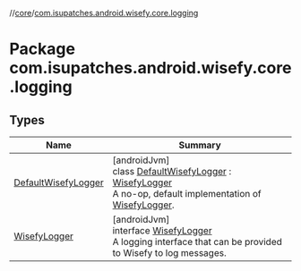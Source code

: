 //[core](../../index.md)/[com.isupatches.android.wisefy.core.logging](index.md)

# Package com.isupatches.android.wisefy.core.logging

## Types

| Name | Summary |
|---|---|
| [DefaultWisefyLogger](-default-wisefy-logger/index.md) | [androidJvm]<br>class [DefaultWisefyLogger](-default-wisefy-logger/index.md) : [WisefyLogger](-wisefy-logger/index.md)<br>A no-op, default implementation of [WisefyLogger](-wisefy-logger/index.md). |
| [WisefyLogger](-wisefy-logger/index.md) | [androidJvm]<br>interface [WisefyLogger](-wisefy-logger/index.md)<br>A logging interface that can be provided to Wisefy to log messages. |
